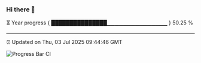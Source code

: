 ### Hi there 👋

⏳ Year progress { ███████████████▁▁▁▁▁▁▁▁▁▁▁▁▁▁▁ } 50.25 %

---

⏰ Updated on Thu, 03 Jul 2025 09:44:46 GMT

![Progress Bar CI](https://github.com/IshwaranRudhara/GIT-ACTION/workflows/Progress%20Bar%20CI/badge.svg)
